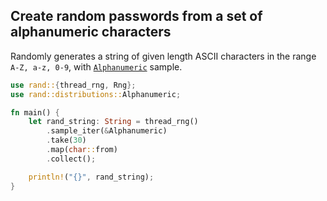 ## Create random passwords from a set of alphanumeric characters

Randomly generates a string of given length ASCII characters in the range `A-Z,
a-z, 0-9`, with [`Alphanumeric`] sample.

```rust
use rand::{thread_rng, Rng};
use rand::distributions::Alphanumeric;

fn main() {
    let rand_string: String = thread_rng()
        .sample_iter(&Alphanumeric)
        .take(30)
        .map(char::from)
        .collect();

    println!("{}", rand_string);
}
```

[`Alphanumeric`]: https://docs.rs/rand/*/rand/distributions/struct.Alphanumeric.html
